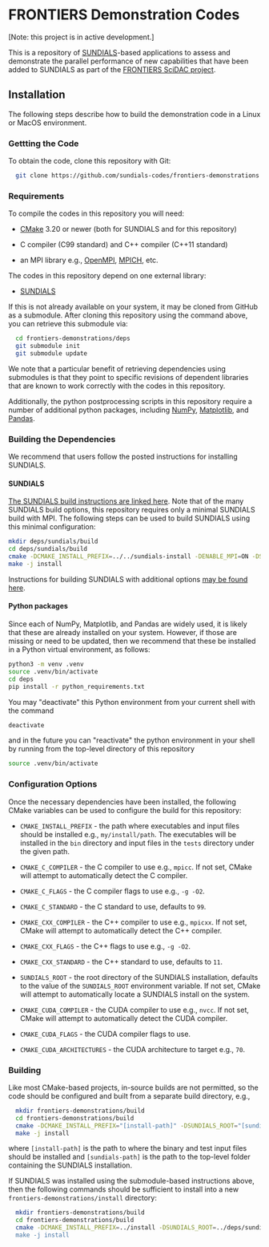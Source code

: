 # FRONTIERS Demonstration Codes

[Note: this project is in active development.]

This is a repository of [SUNDIALS](https://github.com/LLNL/sundials)-based applications to assess and demonstrate the parallel performance of new capabilities that have been added to SUNDIALS as part of the [FRONTIERS SciDAC project](https://www.scidac.gov/projects/2023/fusion-energy-sciences/project_2023_006.html).


## Installation

The following steps describe how to build the demonstration code in a Linux or MacOS environment.


### Gettting the Code

To obtain the code, clone this repository with Git:

```bash
  git clone https://github.com/sundials-codes/frontiers-demonstrations.git
```


### Requirements

To compile the codes in this repository you will need:

* [CMake](https://cmake.org) 3.20 or newer (both for SUNDIALS and for this repository)

* C compiler (C99 standard) and C++ compiler (C++11 standard)

* an MPI library e.g., [OpenMPI](https://www.open-mpi.org/), [MPICH](https://www.mpich.org/), etc.


The codes in this repository depend on one external library:

* [SUNDIALS](https://github.com/LLNL/sundials)

If this is not already available on your system, it may be cloned from GitHub as a submodule.  After cloning this repository using the command above, you can retrieve this submodule via:

```bash
  cd frontiers-demonstrations/deps
  git submodule init
  git submodule update
```

We note that a particular benefit of retrieving dependencies using submodules is that they point to specific revisions of dependent libraries that are known to work correctly with the codes in this repository.

Additionally, the python postprocessing scripts in this repository require a number of additional python packages, including [NumPy](https://numpy.org/), [Matplotlib](https://matplotlib.org/), and [Pandas](https://pandas.pydata.org/).


### Building the Dependencies

We recommend that users follow the posted instructions for installing SUNDIALS.

#### SUNDIALS

[The SUNDIALS build instructions are linked here](https://sundials.readthedocs.io/en/latest/sundials/Install_link.html#building-and-installing-with-cmake).  Note that of the many SUNDIALS build options, this repository requires only a minimal SUNDIALS build with MPI.  The following steps can be used to build SUNDIALS using this minimal configuration:

```bash
mkdir deps/sundials/build
cd deps/sundials/build
cmake -DCMAKE_INSTALL_PREFIX=../../sundials-install -DENABLE_MPI=ON -DSUNDIALS_INDEX_SIZE=32 ..
make -j install
```

Instructions for building SUNDIALS with additional options [may be found here](https://sundials.readthedocs.io/en/latest/sundials/Install_link.html).

#### Python packages

Since each of NumPy, Matplotlib, and Pandas are widely used, it is likely that these are already installed on your system.  However, if those are missing or need to be updated, then we recommend that these be installed in a Python virtual environment, as follows:

```bash
python3 -m venv .venv
source .venv/bin/activate
cd deps
pip install -r python_requirements.txt
```

You may "deactivate" this Python environment from your current shell with the command

```bash
deactivate
```

and in the future you can "reactivate" the python environment in your shell by running from the top-level directory of this repository

```bash
source .venv/bin/activate
```


### Configuration Options

Once the necessary dependencies have been installed, the following CMake variables can be used to configure the build for this repository:

* `CMAKE_INSTALL_PREFIX` - the path where executables and input files should be installed e.g., `my/install/path`. The executables will be installed in the `bin` directory and input files in the `tests` directory under the given path.

* `CMAKE_C_COMPILER` - the C compiler to use e.g., `mpicc`. If not set, CMake will attempt to automatically detect the C compiler.

* `CMAKE_C_FLAGS` - the C compiler flags to use e.g., `-g -O2`.

* `CMAKE_C_STANDARD` - the C standard to use, defaults to `99`.

* `CMAKE_CXX_COMPILER` - the C++ compiler to use e.g., `mpicxx`. If not set,
  CMake will attempt to automatically detect the C++ compiler.

* `CMAKE_CXX_FLAGS` - the C++ flags to use e.g., `-g -O2`.

* `CMAKE_CXX_STANDARD` - the C++ standard to use, defaults to `11`.

* `SUNDIALS_ROOT` - the root directory of the SUNDIALS installation, defaults to the value of the `SUNDIALS_ROOT` environment variable. If not set, CMake will attempt to automatically locate a SUNDIALS install on the system.

* `CMAKE_CUDA_COMPILER` - the CUDA compiler to use e.g., `nvcc`. If not set,
  CMake will attempt to automatically detect the CUDA compiler.

* `CMAKE_CUDA_FLAGS` - the CUDA compiler flags to use.

* `CMAKE_CUDA_ARCHITECTURES` - the CUDA architecture to target e.g., `70`.


### Building

Like most CMake-based projects, in-source builds are not permitted, so the code should be configured and built from a separate build directory, e.g.,

```bash
  mkdir frontiers-demonstrations/build
  cd frontiers-demonstrations/build
  cmake -DCMAKE_INSTALL_PREFIX="[install-path]" -DSUNDIALS_ROOT="[sundials-path] .."
  make -j install
```

where `[install-path]` is the path to where the binary and test input files should be installed and `[sundials-path]` is the path to the top-level folder containing the SUNDIALS installation.

If SUNDIALS was installed using the submodule-based instructions above, then the following commands should be sufficient to install into a new `frontiers-demonstrations/install` directory:

```bash
  mkdir frontiers-demonstrations/build
  cd frontiers-demonstrations/build
  cmake -DCMAKE_INSTALL_PREFIX=../install -DSUNDIALS_ROOT=../deps/sundials-install .."
  make -j install
```
